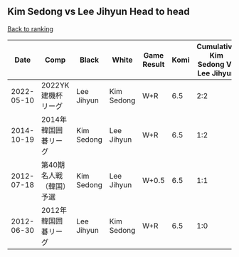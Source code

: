 ## Kim Sedong vs Lee Jihyun Head to head

[Back to ranking](../../index.md)




| **Date** | **Comp** | **Black** | **White** | **Game Result** | **Komi** | **Cumulative Kim Sedong Vs Lee Jihyun** | **Kim Sedong Streak** | **Lee Jihyun Streak** | 
| --- | --- | --- | --- | --- | --- | --- | --- | --- |
| 2022-05-10 | 2022YK建機杯リーグ | Lee Jihyun | Kim Sedong | W+R | 6.5 | 2:2 | 1 | 0 | 
| 2014-10-19 | 2014年韓国囲碁リーグ | Kim Sedong | Lee Jihyun | W+R | 6.5 | 1:2 | 0 | 2 | 
| 2012-07-18 | 第40期名人戦（韓国）予選 | Kim Sedong | Lee Jihyun | W+0.5 | 6.5 | 1:1 | 0 | 1 | 
| 2012-06-30 | 2012年韓国囲碁リーグ | Lee Jihyun | Kim Sedong | W+R | 6.5 | 1:0 | 1 | 0 |





